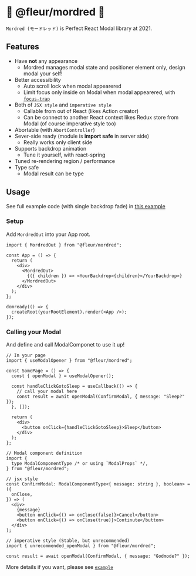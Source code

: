 # 🌹 @fleur/mordred 🌹

`Mordred (モードレッド)` is Perfect React Modal library at 2021.

## Features

- Have **not** any appearance
  - Mordred manages modal state and positioner element only, design modal your self!
- Better accessibility
  - Auto scroll lock when modal appearered
  - Limit focus only inside on Modal when modal appearered, with [`focus-trap`](https://github.com/focus-trap/focus-trap)
- Both of `JSX style` and `imperative style`
  - Callable from out of React (likes Action creator)
  - Can be connect to another React context likes Redux store from Modal (of course imperative style too)
- Abortable (with `AbortController`)
- Sever-side ready (module is **import safe** in server side)
  - Really works only client side
- Supports backdrop animation
  - Tune it yourself, with react-spring
- Tuned re-rendering region / performance
- Type safe
  - Modal result can be type

## Usage

See full example code (with single backdrop fade) in [this example](https://github.com/fleur-js/mordred/blob/main/pkgs/example)

### Setup

Add `MordredOut` into your App root.

```tsx
import { MordredOut } from "@fleur/mordred";

const App = () => {
  return (
    <div>
      <MordredOut>
        {({ children }) => <YourBackdrop>{children}</YourBackdrop>}
      </MordredOut>
    </div>
  );
};

domready(() => {
  createRoot(yourRootElement).render(<App />);
});
```

### Calling your Modal

And define and call ModalComponet to use it up!

```tsx
// In your page
import { useModalOpener } from "@fleur/mordred";

const SomePage = () => {
  const { openModal } = useModalOpener();

  const handleClickGotoSleep = useCallback(() => {
    // call your modal here
    const result = await openModal(ConfirmModal, { message: "Sleep?" });
  }, []);

  return (
    <div>
      <button onClick={handleClickGotoSleep}>Sleep</button>
    </div>
  );
};

// Modal component definition
import {
  type ModalComponentType /* or using `ModalProps` */,
} from "@fleur/mordred";

// jsx style
const ConfirmModal: ModalComponentType<{ message: string }, boolean> = ({
  onClose,
}) => (
  <div>
    {message}
    <button onClick={() => onClose(false)}>Cancel</button>
    <button onClick={() => onClose(true)}>Continute</button>
  </div>
);

// imperative style (Stable, but unrecommended)
import { unrecommended_openModal } from "@fleur/mordred";

const result = await openModal(ConfirmModal, { message: "Godmode?" });
```

More details if you want, please see [`example`](https://github.com/fleur-js/mordred/tree/main/pkgs/example)
